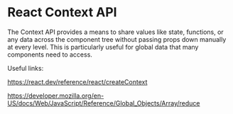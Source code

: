 # React Context API

The Context API provides a means to share values like state, functions, or any data across the component tree without passing props down manually at every level. This is particularly useful for global data that many components need to access.

Useful links:

https://react.dev/reference/react/createContext

https://developer.mozilla.org/en-US/docs/Web/JavaScript/Reference/Global_Objects/Array/reduce
